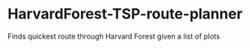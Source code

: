 # HarvardForest-TSP-route-planner
Finds quickest route through Harvard Forest given a list of plots
